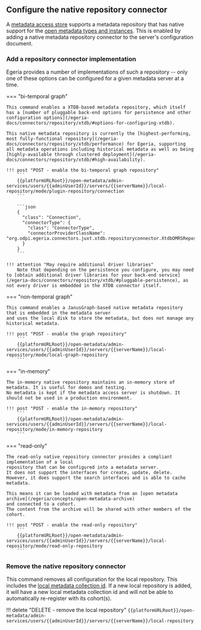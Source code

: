 <!-- SPDX-License-Identifier: CC-BY-4.0 -->
<!-- Copyright Contributors to the Egeria project. -->

## Configure the native repository connector

A [metadata access store](/egeria-docs/concepts/metadata-access-store) supports a metadata repository that has native support for the [open metadata types and instances](/egeria-docs/types).  This is enabled by adding a native metadata repository connector to the server's configuration document.

### Add a repository connector implementation

Egeria provides a number of implementations of such a repository -- only one of these options can be configured for a given metadata server at a time.

=== "bi-temporal graph"

    This command enables a XTDB-based metadata repository, which itself has a [number of pluggable back-end options for persistence and other configuration options](/egeria-docs/connectors/repository/xtdb/#options-for-configuring-xtdb).

    This native metadata repository is currently the [highest-performing, most fully-functional repository](/egeria-docs/connectors/repository/xtdb/performance) for Egeria, supporting all metadata operations including historical metadata as well as being [highly-available through clustered deployment](/egeria-docs/connectors/repository/xtdb/#high-availability).

    !!! post "POST - enable the bi-temporal graph repository"
        ```
        {{platformURLRoot}}/open-metadata/admin-services/users/{{adminUserId}}/servers/{{serverName}}/local-repository/mode/plugin-repository/connection
        ```

        ```json
        {
          "class": "Connection",
          "connectorType": {
            "class": "ConnectorType",
            "connectorProviderClassName": "org.odpi.egeria.connectors.juxt.xtdb.repositoryconnector.XtdbOMRSRepositoryConnectorProvider"
          }
        }
        ```

    !!! attention "May require additional driver libraries"
        Note that depending on the persistence you configure, you may need to [obtain additional driver libraries for your back-end service](/egeria-docs/connectors/repository/xtdb/#pluggable-persistence), as not every driver is embedded in the XTDB connector itself.

=== "non-temporal graph"

    This command enables a JanusGraph-based native metadata repository that is embedded in the metadata server
    and uses the local disk to store the metadata, but does not manage any historical metadata.

    !!! post "POST - enable the graph repository"
        ```
        {{platformURLRoot}}/open-metadata/admin-services/users/{{adminUserId}}/servers/{{serverName}}/local-repository/mode/local-graph-repository
        ```

=== "in-memory"

    The in-memory native repository maintains an in-memory store of metadata. It is useful for demos and testing.
    No metadata is kept if the metadata access server is shutdown. It should not be used in a production environment.

    !!! post "POST - enable the in-memory repository"
        ```
        {{platformURLRoot}}/open-metadata/admin-services/users/{{adminUserId}}/servers/{{serverName}}/local-repository/mode/in-memory-repository
        ```

=== "read-only"

    The read-only native repository connector provides a compliant implementation of a local
    repository that can be configured into a metadata server.
    It does not support the interfaces for create, update, delete.
    However, it does support the search interfaces and is able to cache metadata.

    This means it can be loaded with metadata from an [open metadata archive](/egeria/concepts/open-metadata-archive)
    and connected to a cohort.
    The content from the archive will be shared with other members of the cohort.

    !!! post "POST - enable the read-only repository"
        ```
        {{platformURLRoot}}/open-metadata/admin-services/users/{{adminUserId}}/servers/{{serverName}}/local-repository/mode/read-only-repository
        ```

### Remove the native repository connector

This command removes all configuration for the local repository. This includes the [local metadata collection id](/egeria-docs/services/omrs/metdata-repositories/#metadata-collection-id). If a new local repository is added, it will have a new local metadata collection id and will not be able to automatically re-register with its cohort(s).

!!! delete "DELETE - remove the local repository"
    ```
    {{platformURLRoot}}/open-metadata/admin-services/users/{{adminUserId}}/servers/{{serverName}}/local-repository
    ```
